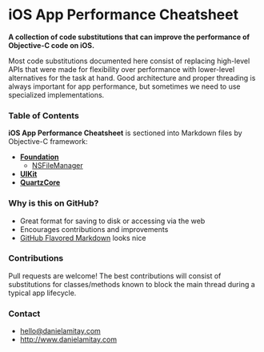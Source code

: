 # iOS App Performance Cheatsheet

**A collection of code substitutions that can improve the performance of Objective-C code on iOS.**

Most code substitutions documented here consist of replacing high-level APIs that were made for flexibility over performance with lower-level alternatives for the task at hand. Good architecture and proper threading is always important for app performance, but sometimes we need to use specialized implementations.

### Table of Contents

**iOS App Performance Cheatsheet** is sectioned into Markdown files by Objective-C framework:
- [**Foundation**](Foundation.md)
	- [NSFileManager](Foundation.md#nsfilemanager)
- [**UIKit**](UIKit.md)
- [**QuartzCore**](QuartzCore.md)

### Why is this on GitHub?

- Great format for saving to disk or accessing via the web
- Encourages contributions and improvements
- [GitHub Flavored Markdown](https://github.com/adam-p/markdown-here/wiki/Markdown-Cheatsheet) looks nice

### Contributions

Pull requests are welcome! The best contributions will consist of substitutions for classes/methods known to block the main thread during a typical app lifecycle.

### Contact

- hello@danielamitay.com
- http://www.danielamitay.com
